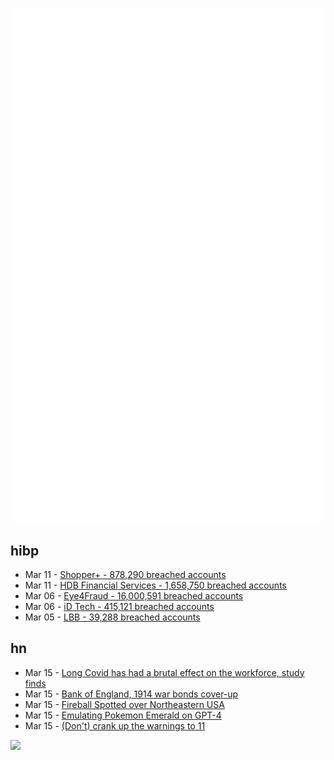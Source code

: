 ![Metrics](https://raw.githubusercontent.com/phixion/phixion/master/metrics.svg)

## hibp

<!--
for https://github.com/phixion/phixion/blob/main/.github/workflows/feeds.yml
-->
<!--START_SECTION:haveibeenpwnd-->
- Mar 11 - [Shopper+ - 878,290 breached accounts](https://haveibeenpwned.com/PwnedWebsites#ShopperPlus)
- Mar 11 - [HDB Financial Services - 1,658,750 breached accounts](https://haveibeenpwned.com/PwnedWebsites#HDBFinancialServices)
- Mar 06 - [Eye4Fraud - 16,000,591 breached accounts](https://haveibeenpwned.com/PwnedWebsites#Eye4Fraud)
- Mar 06 - [iD Tech - 415,121 breached accounts](https://haveibeenpwned.com/PwnedWebsites#iDTech)
- Mar 05 - [LBB - 39,288 breached accounts](https://haveibeenpwned.com/PwnedWebsites#LBB)
<!--END_SECTION:haveibeenpwnd-->

## hn

<!--
for https://github.com/phixion/phixion/blob/main/.github/workflows/feeds.yml
-->
<!--START_SECTION:hn-->
- Mar 15 - [Long Covid has had a brutal effect on the workforce, study finds](https://www.gavi.org/vaccineswork/long-covid-has-had-brutal-effect-workforce-study-finds)
- Mar 15 - [Bank of England, 1914 war bonds cover-up](https://www.npr.org/sections/thetwo-way/2017/08/08/542238978/-financial-times-issues-103-year-old-correction)
- Mar 15 - [Fireball Spotted over Northeastern USA](https://ams.imo.net/members/imo_view/event/2023/1529)
- Mar 15 - [Emulating Pokemon Emerald on GPT-4](https://twitter.com/dandangond/status/1636063902688526339)
- Mar 15 - [(Don&#x27;t) crank up the warnings to 11](https://lemire.me/blog/2023/03/15/precision-recall-and-why-you-shouldnt-crank-up-the-warnings-to-11/)
<!--END_SECTION:hn-->

<!--
for https://yhype.me
-->
![](https://hit.yhype.me/github/profile?user_id=13013670)
